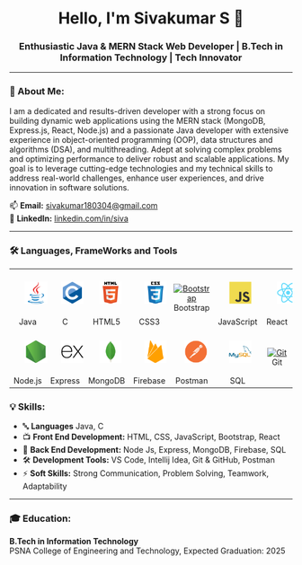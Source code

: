 <h1 align="center">Hello, I'm Sivakumar S 👋</h1>
<h3 align="center">Enthusiastic Java & MERN Stack Web Developer | B.Tech in Information Technology | Tech Innovator</h3>

---

### 🔭 About Me:
<p>
  I am a dedicated and results-driven developer with a strong focus on building dynamic web applications using the MERN stack (MongoDB, Express.js, React, Node.js) and a passionate Java developer with extensive experience in object-oriented programming (OOP), data structures and algorithms (DSA), and multithreading. Adept at solving complex problems and optimizing performance to deliver robust and scalable applications. My goal is to leverage cutting-edge technologies and my technical skills to address real-world challenges, enhance user experiences, and drive innovation in software solutions.
</p>

<p>
  📫 <strong>Email:</strong> <a href="mailto:sivakumar180304@gmail.com">sivakumar180304@gmail.com</a><br>
  💼 <strong>LinkedIn:</strong> <a href="https://www.linkedin.com/in/sivakumar-s-29787b22a">linkedin.com/in/siva</a>
</p>

---

### 🛠 Languages, FrameWorks and Tools
<table align="center">
  <tr>
    <td align="center" width="96">
      <a href="https://www.java.com" target="_blank">
        <img src="https://raw.githubusercontent.com/devicons/devicon/master/icons/java/java-original.svg" alt="java" width="40" height="40" style="margin: 20px;"/>
      </a>
      <br>Java
    </td>
    <td align="center" width="96">
      <a href="https://en.wikipedia.org/wiki/C_(programming_language)" target="_blank">
        <img src="https://raw.githubusercontent.com/devicons/devicon/master/icons/c/c-original.svg" alt="c" width="40" height="40" style="margin: 20px;"/>
      </a>
      <br>C
    </td>
    <td align="center" width="96">
      <a href="https://html.spec.whatwg.org/multipage/" target="_blank">
        <img src="https://raw.githubusercontent.com/devicons/devicon/master/icons/html5/html5-original-wordmark.svg" alt="html5" width="40" height="40" style="margin: 20px;"/>
      </a>
      <br>HTML5
    </td>
    <td align="center" width="96">
      <a href="https://www.w3.org/TR/CSS/" target="_blank">
        <img src="https://raw.githubusercontent.com/devicons/devicon/master/icons/css3/css3-original-wordmark.svg" alt="css3" width="40" height="40" style="margin: 20px;"/>
      </a>
      <br>CSS3
    </td>
    <td align="center" width="96">
      <a href="https://getbootstrap.com" target="_blank">
        <img src="https://skillicons.dev/icons?i=bootstrap" width="48" height="48" alt="Bootstrap" />
      </a>
      <br>Bootstrap
    </td>
    <td align="center" width="96">
      <a href="https://www.javascript.com" target="_blank">
        <img src="https://raw.githubusercontent.com/devicons/devicon/master/icons/javascript/javascript-original.svg" alt="javascript" width="40" height="40" style="margin: 20px;"/>
      </a>
      <br>JavaScript
    </td>
    <td align="center" width="96">
      <a href="https://reactjs.org/" target="_blank">
        <img src="https://raw.githubusercontent.com/devicons/devicon/master/icons/react/react-original.svg" alt="react" width="40" height="40" style="margin: 20px;"/>
      </a>
      <br>React
    </td>
  </tr>
  <tr>
    <td align="center" width="96">
      <a href="https://nodejs.org/" target="_blank">
        <img src="https://raw.githubusercontent.com/devicons/devicon/master/icons/nodejs/nodejs-original.svg" alt="nodejs" width="40" height="40" style="margin: 20px;"/>
      </a>
      <br>Node.js
    </td>
    <td align="center" width="96">
      <a href="https://expressjs.com/" target="_blank">
        <img src="https://raw.githubusercontent.com/devicons/devicon/master/icons/express/express-original.svg" alt="express" width="40" height="40" style="margin: 20px;"/>
      </a>
      <br>Express
    </td>
    <td align="center" width="96">
      <a href="https://www.mongodb.com/" target="_blank">
        <img src="https://raw.githubusercontent.com/devicons/devicon/master/icons/mongodb/mongodb-original.svg" alt="mongodb" width="40" height="40" style="margin: 20px;"/>
      </a>
      <br>MongoDB
    </td>
    <td align="center" width="96">
      <a href="https://firebase.google.com/" target="_blank">
        <img src="https://raw.githubusercontent.com/devicons/devicon/master/icons/firebase/firebase-plain.svg" alt="firebase" width="40" height="40" style="margin: 20px;"/>
      </a>
      <br>Firebase
    </td>
    <td align="center" width="96">
      <a href="https://www.postman.com/" target="_blank">
        <img src="https://raw.githubusercontent.com/devicons/devicon/master/icons/postman/postman-original.svg" alt="postman" width="40" height="40" style="margin: 20px;"/>
      </a>
      <br>Postman
    </td>
    <td align="center" width="96">
      <a href="https://www.mysql.com" target="_blank">
        <img src="https://raw.githubusercontent.com/devicons/devicon/master/icons/mysql/mysql-original-wordmark.svg" alt="mysql" width="40" height="40" style="margin: 20px;"/>
      </a>
      <br>SQL
    </td>
    <td align="center" width="96">
      <a href="https://git-scm.com" target="_blank">
        <img src="https://skillicons.dev/icons?i=git" width="48" height="48" alt="Git" />
      </a>
      <br>Git
    </td>
  </tr>
</table>



### 💡 Skills:
- 🔤 **Languages** Java, C
- 📺 **Front End Development:** HTML, CSS, JavaScript, Bootstrap, React
- 🧵 **Back End Development:** Node Js, Express, MongoDB, Firebase, SQL 
- 🛠️ **Development Tools:** VS Code, Intellij Idea, Git & GitHub, Postman
- ⚡ **Soft Skills:** Strong Communication, Problem Solving, Teamwork, Adaptability

---

### 🎓 Education:
**B.Tech in Information Technology**  
PSNA College of Engineering and Technology, Expected Graduation: 2025

